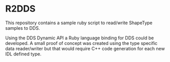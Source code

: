 # R2DDS

This repository contains a sample ruby script to read/write ShapeType samples to DDS.

Using the DDS Dynamic API a Ruby language binding for DDS could be developed. A small proof of concept was created using the type specific data reader/writer but that would require C++ code generation for each new IDL defined type.
